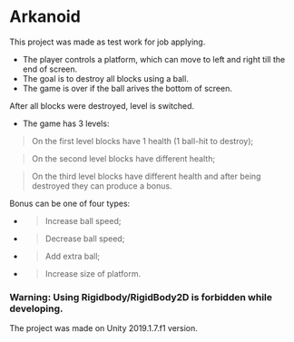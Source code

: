 # Arkanoid

This project was made as test work for job applying.

- The player controls a platform, which can move to left and right till the end of screen.
- The goal is to destroy all blocks using a ball.
- The game is over if the ball arives the bottom of screen.

After all blocks were destroyed, level is switched.
- The game has 3 levels:

> On the first level blocks have 1 health (1 ball-hit to destroy);

> On the second level blocks have different health;

> On the third level blocks have different health and after being destroyed they can produce a bonus.

Bonus can be one of four types:
- > Increase ball speed;
- > Decrease ball speed;
- > Add extra ball;
- > Increase size of platform.

### Warning: Using Rigidbody/RigidBody2D is forbidden while developing.

The project was made on Unity 2019.1.7.f1 version.

